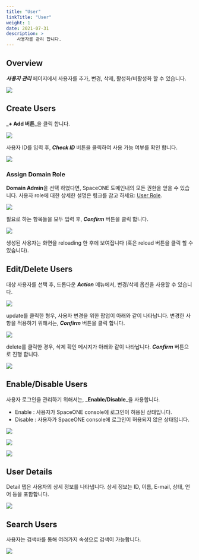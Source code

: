 ```yaml
---
title: "User"
linkTitle: "User"
weight: 1
date: 2021-07-31
description: >
    사용자를 관리 합니다.
---
```


## Overview

_**사용자 관리**_ 페이지에서 사용자를 추가, 변경, 삭제, 활성화/비활성화 할 수 있습니다.  

![](/ko/docs/guides/user/user_img/user_img_01.png)

 

## Create Users

_**+ Add 버튼**_을 클릭 합니다.

![](/ko/docs/guides/user/user_img/user_img_02.png)

사용자 ID를 입력 후, _**Check ID**_ 버튼을 클릭하여 사용 가능 여부를 확인 합니다. 

![](/ko/docs/guides/user/user_img/user_img_03.png)


### Assign Domain Role

**Domain Admin**을 선택 하였다면, SpaceONE 도메인내의 모든 권한을 얻을 수 있습니다. 
사용자 role에 대한 상세한 설명은 링크를 참고 하세요: [User Role](/docs/guides/advanced/spaceone_cli/managing_role_policy/managing_role/).

![](/ko/docs/guides/user/user_img/user_img_04.png)


필요로 하는 항목들을 모두 입력 후, _**Confirm**_ 버튼을 클릭 합니다.

![](/ko/docs/guides/user/user_img/user_img_05.png)

생성된 사용자는 화면을 reloading 한 후에 보여집니다 \(혹은 reload 버튼을 클릭 할 수 있습니다\).

## Edit/Delete Users

대상 사용자를 선택 후, 드롭다운 _**Action**_ 메뉴에서, 변경/삭제 옵션을 사용할 수 있습니다. 

![](/ko/docs/guides/user/user_img/user_img_06.png)

update를 클릭한 형우, 사용자 변경을 위한 팝업이 아래와 같이 나타납니다. 변경한 사항을 적용하기 위해서는, _**Confirm**_ 버튼을 클릭 합니다. 

![](/ko/docs/guides/user/user_img/user_img_07.png)

delete를 클릭한 경우, 삭제 확인 메시지가 아래와 같이 나타납니다. _**Confirm**_ 버튼으로 진행 합니다.  

![](/ko/docs/guides/user/user_img/user_img_08.png)

## Enable/Disable Users

사용자 로그인을 관리하기 위해서는, _**Enable/Disable**_을 사용합니다.

* Enable : 사용자가 SpaceONE console에 로그인이 허용된 상태입니다.
* Disable : 사용자가 SpaceONE console에 로그인이 허용되지 않은 상태입니다.

![](/ko/docs/guides/user/user_img/user_img_09.png)

![](/ko/docs/guides/user/user_img/user_img_10.png)

![](/ko/docs/guides/user/user_img/user_img_11.png)

## User Details

Detail 탭은 사용자의 상세 정보를 나타냅니다. 상세 정보는 ID, 이름, E-mail, 상태, 언어 등을 포함합니다.

![](/ko/docs/guides/user/user_img/user_img_12.png)

## Search Users

사용자는 검색바를 통해 여러가지 속성으로 검색이 가능합니다.

![](/ko/docs/guides/user/user_img/user_img_13.png)



